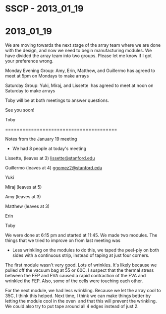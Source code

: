 # SSCP - 2013_01_19

# 2013_01_19

We are moving towards the next stage of the array team where we are done with the design, and now we need to begin manufacturing modules. We have divided the array team into two groups. Please let me know if I got your preference wrong.

Monday Evening Group: Amy, Erin, Matthew, and Guillermo has agreed to meet at 5pm on Mondays to make arrays

Saturday Group: Yuki, Miraj, and Lissette  has agreed to meet at noon on Saturday to make arrays

Toby will be at both meetings to answer questions. 

See you soon!

Toby

=======================================

Notes from the January 19 meeting

- We had 8 people at today's meeting

Lissette, (leaves at 3) lissette@stanford.edu

Guillermo (leaves at 4) ggomez2@stanford.edu 

Yuki

Miraj (leaves at 5)

Amy (leaves at 3)

Matthew (leaves at 3)

Erin

Toby

We were done at 6:15 pm and started at 11:45. We made two modules. The things that we tried to improve on from last meeting was

- Less wrinkling on the modules to do this, we taped the peel-ply on both sides with a continuous strip, instead of taping at just four corners.  

The first module wasn't very good. Lots of wrinkles. It's likely because we pulled off the vacuum bag at 55 or 60C. I suspect that the thermal stress between the FEP and EVA caused a rapid contraction of the EVA and wrinkled the FEP. Also, some of the cells were touching each other.

For the next module, we had less wrinkling. Because we let the array cool to 35C, I think this helped. Next time, I think we can make things better by letting the module cool in the oven  and that this will prevent the wrinkling. We could also try to put tape around all 4 edges instead of just 2. 

